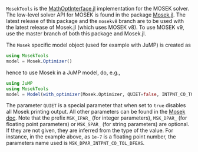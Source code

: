 ``MosekTools`` is the
[MathOptInterface.jl](https://github.com/JuliaOpt/MathOptInterface.jl)
implementation for the MOSEK solver. The low-level solver API for MOSEK is
found in the package [Mosek.jl](https://github.com/JuliaOpt/Mosek.jl).
The latest release of this package and the `mosekv8` branch are to be used with
the latest release of Mosek.jl (which uses MOSEK v8). To use MOSEK v9, use
the master branch of both this package and Mosek.jl.

The ``Mosek`` specific model object (used for example with JuMP) is created as
```julia
using MosekTools
model = Mosek.Optimizer()
```
hence to use Mosek in a JuMP model, do, e.g.,
```julia
using JuMP
using MosekTools
model = Model(with_optimizer(Mosek.Optimizer, QUIET=false, INTPNT_CO_TOL_DFEAS=1e-7))
```
The parameter `QUIET` is a special parameter that when set to `true`
disables all Mosek printing output.
All other parameters can be found in the [Mosek doc](https://docs.mosek.com/8.1/capi/param-groups.html#doc-param-groups).
Note that the prefix `MSK_IPAR_` (for integer parameters), `MSK_DPAR_` (for
floating point parameters) or `MSK_SPAR_` (for string parameters) are optional.
If they are not given, they are inferred from the type of the value. For
instance, in the example above, as `1e-7` is a floating point number, the
parameters name used is `MSK_DPAR_INTPNT_CO_TOL_DFEAS`.
